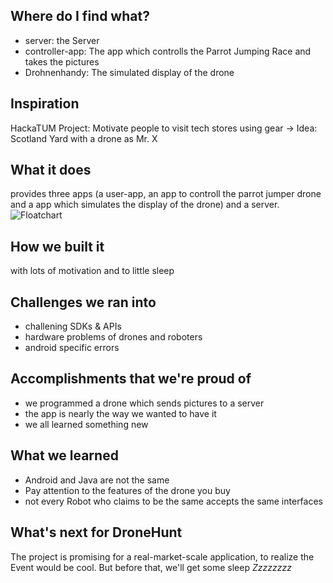 ## Where do I find what?
- server: the Server
- controller-app: The app which controlls the Parrot Jumping Race and takes the pictures
- Drohnenhandy: The simulated display of the drone

## Inspiration
HackaTUM Project: Motivate people to visit tech stores using gear
-> Idea: Scotland Yard with a drone as Mr. X

## What it does
provides three apps (a user-app, an app to controll the parrot jumper drone and a app which simulates the display of the drone) and a server.
![Floatchart](https://ssl-id.net/kammueller.eu/DroneHunt.png)

## How we built it
with lots of motivation and to little sleep

## Challenges we ran into
- challening SDKs & APIs
- hardware problems of drones and roboters
- android specific errors

## Accomplishments that we're proud of
- we programmed a drone which sends pictures to a server
- the app is nearly the way we wanted to have it
- we all learned something new

## What we learned
- Android and Java are not the same
- Pay attention to the features of the drone you buy
- not every Robot who claims to be the same accepts the same interfaces

## What's next for DroneHunt
The project is promising for a real-market-scale application, to realize the Event would be cool.
But before that, we'll get some sleep _Zzzzzzzz_
